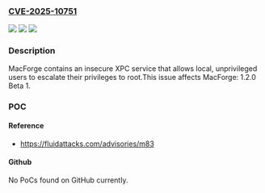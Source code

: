### [CVE-2025-10751](https://cve.mitre.org/cgi-bin/cvename.cgi?name=CVE-2025-10751)
![](https://img.shields.io/static/v1?label=Product&message=MacForge&color=blue)
![](https://img.shields.io/static/v1?label=Version&message=1.2.0%20Beta%201%20&color=brightgreen)
![](https://img.shields.io/static/v1?label=Vulnerability&message=CWE-732%20Incorrect%20Permission%20Assignment%20for%20Critical%20Resource&color=brightgreen)

### Description

MacForge contains an insecure XPC service that allows local, unprivileged users to escalate their privileges to root.This issue affects MacForge: 1.2.0 Beta 1.

### POC

#### Reference
- https://fluidattacks.com/advisories/m83

#### Github
No PoCs found on GitHub currently.

